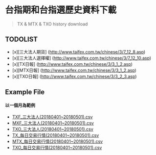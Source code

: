 # 台指期和台指選歷史資料下載  
> TX & MTX & TXO history download

## TODOLIST

- [x][三大法人期貨]	(http://www.taifex.com.tw/chinese/3/7_12_8.asp)
- [x][三大法人選擇權]	(http://www.taifex.com.tw/chinese/3/7_12_10.asp)
- [x][TX日報]			(http://www.taifex.com.tw/chinese/3/3_1_2.asp)
- [x][MTX日報]		(http://www.taifex.com.tw/chinese/3/3_1_2.asp)
- [x][TXO日報]		(http://www.taifex.com.tw/chinese/3/3_2_3.asp)

## Example File
#### 以一個月為範例
- [TXF_三大法人(20180401~20180501).csv](https://github.com/markpengisme/FinTech/blob/master/TAIFEX_history_data_download/TXF_三大法人(20180401%7E20180501).csv)
- [MXF_三大法人(20180401~20180501).csv](https://github.com/markpengisme/FinTech/blob/master/TAIFEX_history_data_download/MXF_三大法人(20180401%7E20180501).csv)
- [TXO_三大法人(20180401~20180501).csv](https://github.com/markpengisme/FinTech/blob/master/TAIFEX_history_data_download/TXO_三大法人(20180401%7E20180501).csv)
- [TX_每日交易行情(20180401~20180501).csv](https://github.com/markpengisme/FinTech/blob/master/TAIFEX_history_data_download/TX_每日交易行情(20180401%7E20180501).csv)
- [MTX_每日交易行情(20180401~20180501).csv](https://github.com/markpengisme/FinTech/blob/master/TAIFEX_history_data_download/MTX_每日交易行情(20180401%7E20180501).csv)
- [TXO_每日交易行情(20180401~20180501).csv](https://github.com/markpengisme/FinTech/blob/master/TAIFEX_history_data_download/TXO_每日交易行情(20180401%7E20180501).csv)


